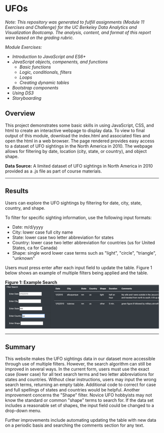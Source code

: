 # UFOs

*Note: This repository was generated to fulfill assignments (Module 11 Exercises and Challenge) for the UC Berkeley Data Analytics and Visualization Bootcamp. The analysis, content, and format of this report were based on the grading rubric.*

*Module Exercises:*
- *Introduction to JavaScript and ES6+*
- *JavaScript objects, compenents, and functions*
  - *Basic functions*
  - *Logic, conditionals, filters*
  - *Loops*
  - *Creating dynamic tables*
- *Bootstrap components*
- *Using DS3*
- *Storyboarding*


## Overview
This project demonstrates some basic skills in using JavaScript, CSS, and html to create an interactive webpage to display data. To view to final output of this module, download the index.html and associated files and open the html in a web browser. The page rendered provides easy access to a dataset of UFO sightings in the North America in 2010. The webpage allows for filtering by date, location (city, state, or country), and object shape.


**Data Source:**
A limited dataset of UFO sightings in North America in 2010 provided as a .js file as part of course materials.

---
## Results
Users can explore the UFO sightings by filtering for date, city, state, country, and shape.  

To filter for specific sighting information, use the following input formats:
- Date: m/d/yyyy
- City: lower case full city name
- State: lower case two letter abbreviation for states
- Country: lower case two letter abbreviation for countries (us for United States, ca for Canada)
- Shape: single word lower case terms such as "light", "circle", "triangle", "unknown"


Users must press enter after each input field to update the table. Figure 1 below shows an example of multiple filters being applied and the table.

**Figure 1: Example Search**
![example.png](/static/images/example.png)


---
## Summary

This website makes the UFO sightings data in our dataset more accessible through use of multiple filters. However, the search algorithm can still be improved in several ways. In the current form, users must use the exact case (lower case) for all text search terms and two letter abbreviations for states and countries. Without clear instructions, users may input the wrong search terms, returning an empty table. Additional code to correct for case and full spellings of states and countries would be helpful. Another improvement concerns the "Shape" filter. Novice UFO hobbyists may not know the standard or common "shape" terms to search for. If the data set includes a reasonable set of shapes, the input field could be changed to a drop-down menu.

Further improvements include automating updating the table with new data on a periodic basis and searching the comments section for any text.
